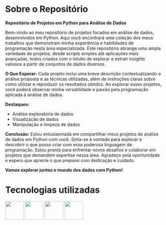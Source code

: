 # Sobre o Repositório

**Repositório de Projetos em Python para Análise de Dados**

Bem-vindo ao meu repositório de projetos focados em análise de dados, desenvolvidos em Python. Aqui você encontrará uma coleção dos meus trabalhos que demonstram minha experiência e habilidades de programação nesta área especializada.
Este repositório abrange uma ampla variedade de projetos, desde scripts simples até aplicações mais avançadas, todos criados com o intuito de explorar e extrair insights valiosos a partir de conjuntos de dados diversos.

**O Que Esperar:**
Cada projeto inclui uma breve descrição contextualizando a análise proposta e as técnicas utilizadas, além de instruções claras sobre como utilizar e reproduzir os resultados obtidos. Ao explorar esses projetos, você poderá observar minha versatilidade e paixão pela programação aplicada à análise de dados.

**Destaques:**
- Análise exploratória de dados
- Visualização de dados
- Manipulação e limpeza de dados

**Conclusão:**
Estou entusiasmada em compartilhar meus projetos de análise de dados em Python com você. Sinta-se à vontade para explorar e descobrir o que posso criar com essa poderosa linguagem de programação. Estou pronta para enfrentar novos desafios e colaborar em projetos que demandem expertise nessa área. Agradeço pela oportunidade e espero que aprecie o que preparei com dedicação e cuidado.

**Vamos explorar juntos o mundo dos dados com Python!**

# Tecnologias utilizadas
<img loading="lazy" src="https://cdn.jsdelivr.net/gh/devicons/devicon@latest/icons/python/python-original-wordmark.svg" width="60" height="60"/> <img loading="lazy" src= "https://cdn.jsdelivr.net/gh/devicons/devicon@latest/icons/azuresqldatabase/azuresqldatabase-original.svg" width="60" height="60"/> <img loading="lazy" src="https://cdn.jsdelivr.net/gh/devicons/devicon@latest/icons/pandas/pandas-original-wordmark.svg" width="60" height="60"/> <img loading="lazy" src="https://cdn.jsdelivr.net/gh/devicons/devicon@latest/icons/matplotlib/matplotlib-original.svg" width="60" height="60"/>


            
          
